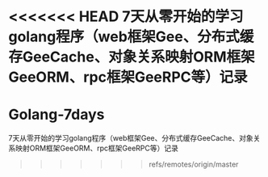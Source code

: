 <<<<<<< HEAD
7天从零开始的学习golang程序（web框架Gee、分布式缓存GeeCache、对象关系映射ORM框架GeeORM、rpc框架GeeRPC等）记录
=======
# Golang-7days
7天从零开始的学习golang程序（web框架Gee、分布式缓存GeeCache、对象关系映射ORM框架GeeORM、rpc框架GeeRPC等）记录
>>>>>>> refs/remotes/origin/master
